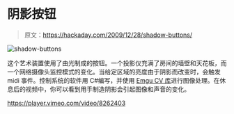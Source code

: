 # 阴影按钮

> 原文：<https://hackaday.com/2009/12/28/shadow-buttons/>

![](img/2d98e407f0c133b41e34a5c5479a9131.png "shadow-buttons")

这个艺术装置使用了由光制成的按钮。一个投影仪充满了房间的墙壁和天花板，而一个网络摄像头监控模式的变化。当给定区域的亮度由于阴影而改变时，会触发 midi 事件。控制系统的软件用 C#编写，并使用 [Emgu CV 库](http://www.emgu.com/wiki/index.php/Main_Page)进行图像处理。在休息后的视频中，你可以看到用手制造阴影会引起图像和声音的变化。

<https://player.vimeo.com/video/8262403>

</div> </body> </html>